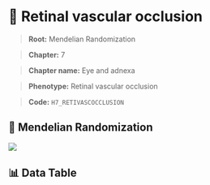# 🧪 Retinal vascular occlusion

> **Root:** Mendelian Randomization

> **Chapter:** 7  

> **Chapter name:** Eye and adnexa

> **Phenotype:** Retinal vascular occlusion  

> **Code:** `H7_RETIVASCOCCLUSION`

## 🧬 Mendelian Randomization  

<img src="/MR/Figures/Forward/H7_RETIVASCOCCLUSION.png"/>

## 📊 Data Table

<CsvTableMRF src="/MR_Data/Forward/H7_RETIVASCOCCLUSION.csv"/>
